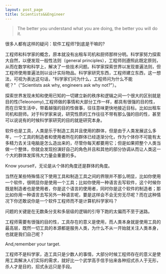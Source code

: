 ```yaml
---  
layout: post_page
title: Scientists&&Engineer
---
```


>The better you understand what you are doing, the better you will do it.

很多人都有这样的疑问：软件工程师?到底是干嘛的?

工程师和科学家的概念，原本就没有出租车司机和厨师那样分明。科学家努力探索大自然，以便发现一般性法则（general principles），工程师则遵照此既定原则，从而在数学和科学上，解决了一些技术问题。科学家探索世界以发现普遍法则，但工程师使用普遍法则以设计实际物品。科学家研究东西，工程师建立东西，这一想法，可视为表达这句话，"科学家们问为什么，工程师问为什么不能呢？"（"Scientists ask why, engineers ask why not?"）。

探索世界发现未知和使用已知的一切建立新的秩序和逻辑之间一个很大的区别就是目的性(Teleonomy),工程师做的事情和大部分工作一样，都具有很强的目的性，而在日常生活中，带着越强的目的性做事，往往意味更快地接近目标。比如出租车司机和厨师。对于科学家来说，研究性质的工作往往不带有那么强的目的性，甚至可以说说有的时候科学家研究的目的就是研究本身。

软件也是工具，人类是乐于制造工具并且使用的群体，但是由于人类发展这么多年，一个工具的制造者和使用者所在的群体已经逐渐分化，作为个体你不可能有太多精力去关注电脑是怎么造出来的，尽管你每天都要用它；但是如果把整个人类当做一个整体，你就会发现扮演好自己的角色并且和其他的部分协调从而让人类这一个大的群体发挥伟大力量会重要的多。

Know yourself，无论是从个体的角度还是群体的角度。

当然在某些特殊情况下使用工具和制造工具之间的界限并不那么明显，比如你使用一个软件，很明显你是使用一个工具；比如你使用一种语言去写软件，这个时候你既是制造者也是使用者，你是这个语言的使用者，同时你是这个软件的制造者；那比如你用一种语言去写另外一种语言呢，要是这样会不会无穷无尽呢？而在这种情况下你还敢说你是一个软件工程师而不是计算机科学家吗？

问题的关键是在无数条分支和多层级的逻辑的引导下跑的太偏而不至于迷路。

工程师需要有很强的目的性，工具存在的意义是使用，而人类本身就是使用工具的最高层，既然一切工具的本源都是服务人类，为什么不从一开始就关注人类本身，也就是我们自己呢？

And,remember your target.

工程师不是科学家，造工具只是少数人的事情，大部分时候工程师存在的意义是使用工具解决人们实际的需求，就好比一个武学高手信手拈来各种招式杀人于无形，杀人才是目的，招式永远只是手段。
